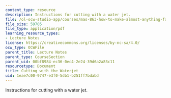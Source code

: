 ```yaml
---
content_type: resource
description: Instructions for cutting with a water jet.
file: /ol-ocw-studio-app/courses/mas-863-how-to-make-almost-anything-fall-2002/1eae7c009747e3f05db1b251ff7bdabd_cuttingwiththewaterget.pdf
file_size: 59705
file_type: application/pdf
learning_resource_types:
- Lecture Notes
license: https://creativecommons.org/licenses/by-nc-sa/4.0/
ocw_type: OCWFile
parent_title: Lecture Notes
parent_type: CourseSection
parent_uid: 00bf8984-ec36-0ec4-2e24-39d6a2a83c11
resourcetype: Document
title: Cutting with the Waterjet
uid: 1eae7c00-9747-e3f0-5db1-b251ff7bdabd
---
```

Instructions for cutting with a water jet.